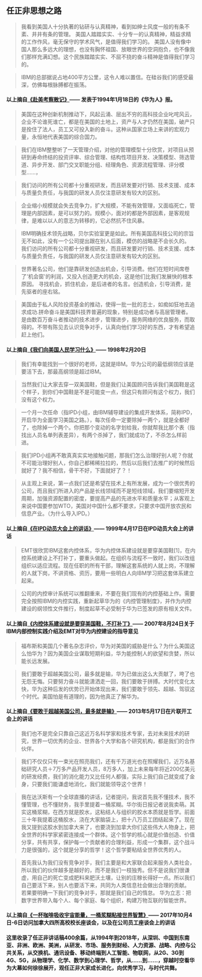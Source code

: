 ## 任正非思想之路

> 我看到美国人十分执著的钻研与认真精神，看到如绅士风度一般的有条不紊、井井有条的管理。
美国人踏踏实实、十分专一的认真精神，精益求精的工作作风，毫无保守的学术风气，是值得我们学习的。
美国人没有像中国人那么多远大的理想，也没有胸怀祖国、放眼世界的空洞抱负，也不像我们那样充满幻想。这个民族踏踏实实、不屈不挠的奋斗精神是值得我们学习的。

> IBM的总部据说占地400平方公里，这令人难以置信。在硅谷我们的感受最深，仿佛每根脉膊都在振荡。

#### 以上摘自[**《赴美考察散记》**](1994/19940118_赴美考察散记.md)—— 发表于1994年1月18日的《华为人》报。

> 美国在这种创新机制推动下，风起云涌、层出不穷的高科技企业叱咤风云，企业不论谁死谁亡，都是在美国的土地上，资产与人才仍然在美国，破产只是拴住了法人，员工又可投入新的奋斗。这种从国家立场上来讲的宏观力量，永恒地代表美国的综合国力。

> 我们在IBM整整听了一天管理介绍，对他的管理模型十分欣赏，对项目从预研到寿命终结的投资评审、综合管理、结构性项目开发、决策模型、筛选管道、异步开发、部门交叉职能分组、经理角色、资源流程管理、评分模型……，

> 我们访问的所有公司都十分重视研发，而且研发要对行销、技术支援、成本与质量负责任，与我国的研发人员仅注意研发有较大的区别。

> 企业缩小规模就会失去竞争力，扩大规模，不能有效管理，又面临死亡，管理是内部因素，是可以努力的。规模小，面对的都是外部因素，是客观规律，是难以以人的意志为转移的，它必然抗不住风暴。

> IBM明确技术领先战略，贝尔实验室更是如此。所有美国高科技公司的宗旨无不如此，没有一个公司提出跟在别人后面，模仿的战略是不会长久的。
我们访问的所有公司都十分重视研发，而且研发要对行销、技术支援、成本与质量负责任，与我国的研发人员仅注意研发有较大的区别。

> 世界著名公司，他们是靠研发创造出机会，引导消费。他们在短时间席卷了'机会窗'的利润，又投入创造更大的机会，这是他们比我们发展快的根本原因。
寻找机会，抓住机会，是后进者的名言。创造机会，引导消费，是先驱者的座右铭。

> 美国由于私人风险投资基金的推动，使得一批一批的志士，如痴如狂地去追求成功.拼命奋斗是美国科技界普遍的现象，特别是成功者与高层管理者。是由数百万奋斗者推动的技术进步，管理进步，服务网络的优良服务，而取得的。不带有陈见去认识竞争对手，认真向他们学习好的东西，才有希望追赶上他们。

#### 以上摘自[**《我们向美国人民学习什么》**](1998/19980220_我们向美国人民学习什么.md)—— 1998年2月20日

> 我们有幸能找到一个很好的老师，这就是IBM。华为公司的最低纲领应该是要活下去，那最高纲领是超过IBM。

> 当然我们让大家去穿一双美国鞋，但是我们让美国顾问告诉我们美国鞋是这个样子，到你们中国鞋是不是可能变一点，但这只有顾问有这个权力，我们没有这个权力。

> 一个月一次任命（指IPD小组，由IBM辅导建设的集成开发体系，简称IPD，开启华为全面学习美国之路。），每次任命一定要除掉一两个，就是全都好了，也除掉一个两个。你把那个变动的名字划给我，你就帮我比那个表（指找出人员名单列表差异），有两个杀掉了，我们就成功了，不杀怎么样前进。

> 我们IPD小组再不敢真真实实地接触问题，那我们怎么治理好别人呢？你就不可能治理好别人，你自己都稀稀拉拉的，然后以后我们去推广的时候然后就好了？我不相信，骨干不好，下面就好了？！

> 从主观上来说，第一点我们还是希望在技术上有所发展，成为一个很优秀的公司，而且我们所进入的产品是长线领域而不是短线领域，我们要缩短开发周期，加强资源配置的密度，要提高产品的先进水平和质量水平；从客观上来说中国要参加WTO，美国对中国什么都不要求，只要求中国开放农民和信息产业。（为什么导入IPD。）

#### 以上摘自[**《在IPD动员大会上的讲话》**](1999/19990417_在IPD动员大会上的讲话.md)—— 1999年4月17日在IPD动员大会上的讲话

> EMT很欣赏IBM这套内控体系，华为内控体系建设就是要穿美国鞋[1]，在内控系统建设上不打补丁，要重头做起。在组织与流程不一致时，我们以改组组织以适应流程。现在任职的所有干部，理解这套系统的人就上岗，不理解的人就下岗，不讲资格、资历，要用一些明白人向IBM学习把这套体系建立起来。

> 公司的内控审计系统可以推翻重来，不要在我们现有的内控基础上作。需要完全按照IBM的内控实践，重新起草华为的《内控管理制度》，并作为内控建设的纲领性文件推行，制度起草不必受制于华为已签发的原有相关文件。

#### 以上摘自[**《内控体系建设就是要穿美国鞋，不打补丁》**](2007/20070824_内控体系建设就是要穿美国鞋，不打补丁.md)—— 2007年8月24日关于IBM内部控制实践介绍及EMT对华为内控建设的指导意见

> 福布斯和美国几个著名杂志评价，华为对美国的威胁是什么？为什么美国这么怕华为？因为美国企业谋取短期利益，华为能控制人的欲望和贪婪，所以能长远发展。

> 我们要敢于超越美国公司，最多就是输，华为已做出这么大贡献了，垮了也无怨无悔。只要努力奋斗就能潇洒走一回，我们要敢于拼搏。大时代变化太快，华为这种后发的优势已开始体现出来，我们要敢于领先、超越、驾驭这个时代。美国怕是有道理的，因为他真正了解华为。

#### 以上摘自[**《要敢于超越美国公司，最多就是输》**](2013/20130517_要敢于超越美国公司，最多就是输.md)—— 2013年5月17日在片联开工会上的讲话 

> 我们也不是完全只靠自己这近万名科学家和技术专家，去对未来技术的研究，世界一切优秀的企业、世界各个大学和各个研究机构，都是我们的合作伙伴。

> 我们不仅仅只有一束光在照亮我们，还有千万道光也在照耀我们，近万名基础研究人员＋7万多产品开发人员，8万多人，加上未来每年将近200亿美元的研发经费，我们的消化能力又比任何人都强，实际上我们自己就变成了金身，只要我们能谦虚地消化，我们就能领导这个世界！

> 我在达沃斯有一个全球直播的讲话，记者提问，我说首先我不懂技术，我不懂管理，也不懂财务，我手里提着一桶浆糊。华尔街日报记者说我卖萌。其实这桶浆糊，在西方就是胶水，这粘结人与组织的胶水本质就是哲学。前面三十年我提着这桶胶水，浇在大家脑袋上，把十八万员工团结起来了。现在我又提到这胶水到加拿大来了，也要浇到加拿大你们这些伟大人物身上，把全世界的科学家紧密连接成一个群体。这个哲学的核心就是价值创造、价值分享，共有共享，保护每一个贡献者的合理利益，形成一个集群，这个战斗力是很强的，这个就是分享的哲学！这个哲学要粘结全世界优秀的人。

> 首先我认为我们没有竞争对手，我们主要是和大家联合起来服务人类社会，所以我们的伙伴越多是越好的，而不是我们一枝独秀。但不是说我们很谦虚，用自己的死亡变成肥料来肥沃土壤，让别的庄稼长得好一点。所以我们自己要活下来，别人也要活下来，共同为人类信息社会做出合理的贡献。
若果要明确一下我们的竞争对手，那就是我们自己的惰怠。
华为立志：把数字世界带入每个人、每个家庭、每个组织，构建万物互联的智能世界。

#### 以上摘自[**《一杯咖啡吸收宇宙能量，一桶浆糊粘接世界智慧》**](2017/20171006_一杯咖啡吸收宇宙能量，一桶浆糊粘接世界智慧.md)—— 2017年10月4日-6日访问加拿大四所高校校长座谈会，以及在公司员工座谈会上的讲话 


#### 这里收录了任正非讲话稿400余篇，从1994年到2018年，从深圳、中国到东南亚、非洲、欧洲、美洲，从研发、市场、服务到财经、人力资源、战略、内控与公共关系，从交换机、通讯设备、移动终端到人工智能、物联网，从2G、3G到4G、5G，从物理学、化学、数学到心理学、哲学，从……到……，穿越时空看华为大幕如何徐徐展开，观任正非大家成长进化，向优秀学习，与时代共舞。



